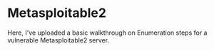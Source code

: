 # Metasploitable2
Here, I've uploaded a basic walkthrough on Enumeration steps for a vulnerable Metasploitable2 server.
